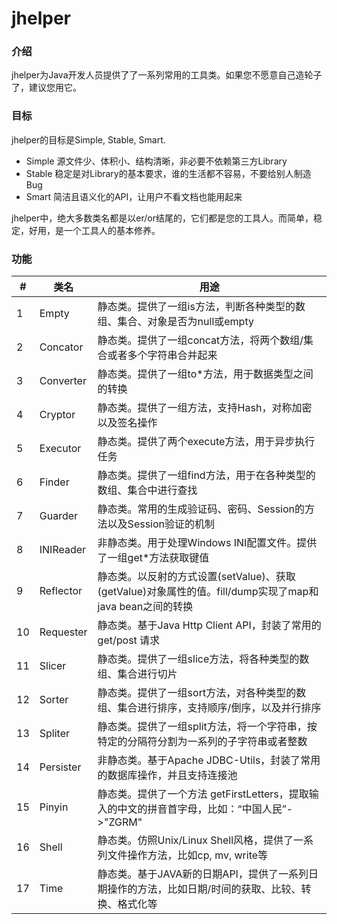 # jhelper

### 介绍
jhelper为Java开发人员提供了了一系列常用的工具类。如果您不愿意自己造轮子了，建议您用它。

### 目标
jhelper的目标是Simple, Stable, Smart.
- Simple 源文件少、体积小、结构清晰，非必要不依赖第三方Library
- Stable 稳定是对Library的基本要求，谁的生活都不容易，不要给别人制造Bug
- Smart  简洁且语义化的API，让用户不看文档也能用起来

jhelper中，绝大多数类名都是以er/or结尾的，它们都是您的工具人。而简单，稳定，好用，是一个工具人的基本修养。

### 功能
| # | 类名      | 用途                                                                                          |
|---|-----------|---------                                                                                         |
| 1 | Empty     | 静态类。提供了一组is方法，判断各种类型的数组、集合、对象是否为null或empty                                          |
| 2 | Concator  | 静态类。提供了一组concat方法，将两个数组/集合或者多个字符串合并起来                                           |
| 3 | Converter | 静态类。提供了一组to*方法，用于数据类型之间的转换                                                            |
| 4 | Cryptor   | 静态类。提供了一组方法，支持Hash，对称加密以及签名操作                                                                      |
| 5 | Executor  | 静态类。提供了两个execute方法，用于异步执行任务                                                              |
| 6 | Finder    | 静态类。提供了一组find方法，用于在各种类型的数组、集合中进行查找                                               |
| 7 | Guarder   | 静态类。常用的生成验证码、密码、Session的方法以及Session验证的机制                                            |
| 8 | INIReader | 非静态类。用于处理Windows INI配置文件。提供了一组get*方法获取键值                                      |
| 9 | Reflector | 静态类。以反射的方式设置(setValue)、获取(getValue)对象属性的值。fill/dump实现了map和java bean之间的转换        |
| 10| Requester | 静态类。基于Java Http Client API，封装了常用的get/post 请求                                                 |
| 11| Slicer    | 静态类。提供了一组slice方法，将各种类型的数组、集合进行切片                                                   |
| 12| Sorter    | 静态类。提供了一组sort方法，对各种类型的数组、集合进行排序，支持顺序/倒序，以及并行排序                         |
| 13| Spliter   | 静态类。提供了一组split方法，将一个字符串，按特定的分隔符分割为一系列的子字符串或者整数                         |
| 14| Persister | 非静态类。基于Apache JDBC-Utils，封装了常用的数据库操作，并且支持连接池                                        |
| 15| Pinyin    | 静态类。提供了一个方法 getFirstLetters，提取输入的中文的拼音首字母，比如：“中国人民”->"ZGRM"                  |
| 16| Shell     | 静态类。仿照Unix/Linux Shell风格，提供了一系列文件操作方法，比如cp, mv, write等                              |
| 17| Time      | 静态类。基于JAVA新的日期API，提供了一系列日期操作的方法，比如日期/时间的获取、比较、转换、格式化等               |


